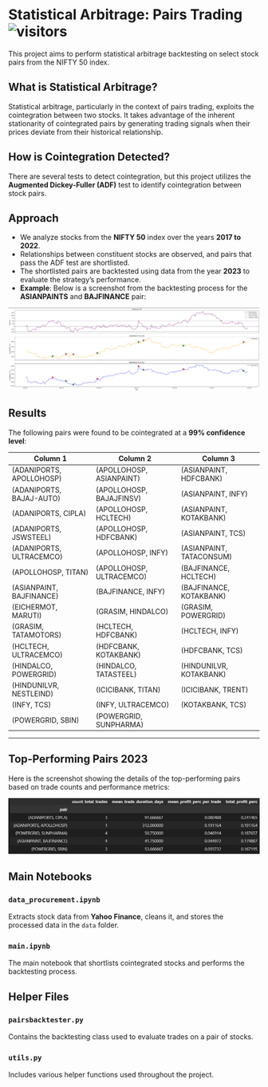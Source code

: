 # Statistical Arbitrage: Pairs Trading ![visitors](https://visitor-badge.laobi.icu/badge?page_id=arnavkohli.statistical-arbitrage-pairs-trading)

This project aims to perform statistical arbitrage backtesting on select stock pairs from the NIFTY 50 index.

## What is Statistical Arbitrage?

Statistical arbitrage, particularly in the context of pairs trading, exploits the cointegration between two stocks. It takes advantage of the inherent stationarity of cointegrated pairs by generating trading signals when their prices deviate from their historical relationship.

## How is Cointegration Detected?

There are several tests to detect cointegration, but this project utilizes the **Augmented Dickey-Fuller (ADF)** test to identify cointegration between stock pairs.

## Approach

- We analyze stocks from the **NIFTY 50** index over the years **2017 to 2022**.
- Relationships between constituent stocks are observed, and pairs that pass the ADF test are shortlisted.
- The shortlisted pairs are backtested using data from the year **2023** to evaluate the strategy’s performance.
- **Example**: Below is a screenshot from the backtesting process for the **ASIANPAINTS** and **BAJFINANCE** pair:

![Backtesting Example](./imgs/asianpaint-bajfinance.png)

## Results

The following pairs were found to be cointegrated at a **99% confidence level**:

| **Column 1**                   | **Column 2**                   | **Column 3**                   |
|---------------------------------|---------------------------------|---------------------------------|
| (ADANIPORTS, APOLLOHOSP)        | (APOLLOHOSP, ASIANPAINT)        | (ASIANPAINT, HDFCBANK)          |
| (ADANIPORTS, BAJAJ-AUTO)        | (APOLLOHOSP, BAJAJFINSV)        | (ASIANPAINT, INFY)              |
| (ADANIPORTS, CIPLA)             | (APOLLOHOSP, HCLTECH)           | (ASIANPAINT, KOTAKBANK)         |
| (ADANIPORTS, JSWSTEEL)          | (APOLLOHOSP, HDFCBANK)          | (ASIANPAINT, TCS)               |
| (ADANIPORTS, ULTRACEMCO)        | (APOLLOHOSP, INFY)              | (ASIANPAINT, TATACONSUM)        |
| (APOLLOHOSP, TITAN)             | (APOLLOHOSP, ULTRACEMCO)        | (BAJFINANCE, HCLTECH)           |
| (ASIANPAINT, BAJFINANCE)        | (BAJFINANCE, INFY)              | (BAJFINANCE, KOTAKBANK)         |
| (EICHERMOT, MARUTI)             | (GRASIM, HINDALCO)              | (GRASIM, POWERGRID)             |
| (GRASIM, TATAMOTORS)            | (HCLTECH, HDFCBANK)             | (HCLTECH, INFY)                 |
| (HCLTECH, ULTRACEMCO)           | (HDFCBANK, KOTAKBANK)           | (HDFCBANK, TCS)                 |
| (HINDALCO, POWERGRID)           | (HINDALCO, TATASTEEL)           | (HINDUNILVR, KOTAKBANK)         |
| (HINDUNILVR, NESTLEIND)         | (ICICIBANK, TITAN)              | (ICICIBANK, TRENT)              |
| (INFY, TCS)                     | (INFY, ULTRACEMCO)              | (KOTAKBANK, TCS)                |
| (POWERGRID, SBIN)               | (POWERGRID, SUNPHARMA)          |                                 |

---

## Top-Performing Pairs 2023

Here is the screenshot showing the details of the top-performing pairs based on trade counts and performance metrics:

![Top Performing Pairs 2023](./imgs/top_performing_pairs_2023.png)

## Main Notebooks

### `data_procurement.ipynb`
Extracts stock data from **Yahoo Finance**, cleans it, and stores the processed data in the `data` folder.

### `main.ipynb`
The main notebook that shortlists cointegrated stocks and performs the backtesting process.

## Helper Files

### `pairsbacktester.py`
Contains the backtesting class used to evaluate trades on a pair of stocks.

### `utils.py`
Includes various helper functions used throughout the project.
